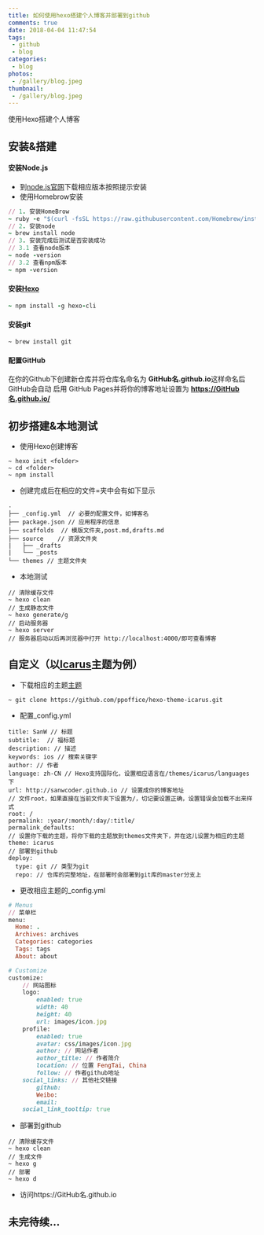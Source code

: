 ```yaml
---
title: 如何使用hexo搭建个人博客并部署到github
comments: true
date: 2018-04-04 11:47:54
tags:
 - github
 - blog
categories:
 - blog
photos:
 - /gallery/blog.jpeg
thumbnail:
 - /gallery/blog.jpeg
---
```


使用Hexo搭建个人博客

<!-- more -->

## 安装&搭建

#### 安装Node.js
+ 到[node.js官网](https://nodejs.org/en/)下载相应版本按照提示安装
+ 使用Homebrow安装

```ruby
// 1. 安装HomeBrow
~ ruby -e "$(curl -fsSL https://raw.githubusercontent.com/Homebrew/install/master/install)"
// 2. 安装node
~ brew install node
// 3. 安装完成后测试是否安装成功
// 3.1 查看node版本
~ node -version
// 3.2 查看npm版本
~ npm -version
```
#### 安装[Hexo](https://hexo.io/zh-cn/)

```ruby
~ npm install -g hexo-cli
```
#### 安装git
```
~ brew install git
```
#### 配置GitHub
在你的Github下创建新仓库并将仓库名命名为 **GitHub名.github.io**这样命名后GitHub会自动 启用 GitHub Pages并将你的博客地址设置为 **https://GitHub名.github.io/**
## 初步搭建&本地测试
+ 使用Hexo创建博客

```
~ hexo init <folder>
~ cd <folder>
~ npm install

```
+ 创建完成后在相应的文件=夹中会有如下显示

```
.
├── _config.yml  // 必要的配置文件，如博客名
├── package.json // 应用程序的信息
├── scaffolds  // 模版文件夹,post.md,drafts.md
├── source    // 资源文件夹
|   ├── _drafts
|   └── _posts
└── themes // 主题文件夹

```
+ 本地测试

```
// 清除缓存文件
~ hexo clean 
// 生成静态文件
~ hexo generate/g
// 启动服务器
~ hexo server
// 服务器启动以后再浏览器中打开 http://localhost:4000/即可查看博客
```
## 自定义（以[Icarus](https://github.com/ppoffice/hexo-theme-icarus.git)主题为例）
+ 下载相应的主题[主题](https://hexo.io/themes/)

```
~ git clone https://github.com/ppoffice/hexo-theme-icarus.git
```
+ 配置_config.yml

```
title: SanW // 标题
subtitle:  // 福标题
description: // 描述
keywords: ios // 搜索关键字
author: // 作者
language: zh-CN // Hexo支持国际化，设置相应语言在/themes/icarus/languages 下
url: http://sanwcoder.github.io // 设置成你的博客地址
// 文件root，如果直接在当前文件夹下设置为/，切记要设置正确，设置错误会加载不出来样式
root: / 
permalink: :year/:month/:day/:title/
permalink_defaults:
// 设置你下载的主题，将你下载的主题放到themes文件夹下，并在这儿设置为相应的主题
theme: icarus
// 部署到github
deploy:
  type: git // 类型为git
  repo: // 仓库的完整地址，在部署时会部署到git库的master分支上

```
+ 更改相应主题的_config.yml
 
```ruby
# Menus
// 菜单栏
menu:
  Home: .
  Archives: archives
  Categories: categories
  Tags: tags
  About: about

# Customize
customize:
    // 网站图标
    logo:
        enabled: true
        width: 40
        height: 40
        url: images/icon.jpg
    profile:
        enabled: true 
        avatar: css/images/icon.jpg
        author: // 网站作者
        author_title: // 作者简介
        location: // 位置 FengTai, China
        follow: // 作者github地址
    social_links: // 其他社交链接
        github: 
        Weibo: 
        email: 
    social_link_tooltip: true 
```
+ 部署到github

```objc
// 清除缓存文件
~ hexo clean 
// 生成文件
~ hexo g
// 部署
~ hexo d
```
+ 访问https://GitHub名.github.io

## 未完待续...

